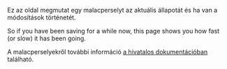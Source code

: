 Ez az oldal megmutat egy malacperselyt az aktuális állapotát és ha van a módosítások történetét.

So if you have been saving for a while now, this page shows you how fast (or slow) it has been going.

A malacperselyekről további információ [a hivatalos dokumentációban](https://firefly-iii.readthedocs.io/en/latest/advanced/piggies.html) található.